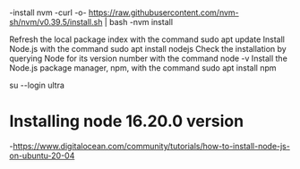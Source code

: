 # 
-install nvm
-curl -o- https://raw.githubusercontent.com/nvm-sh/nvm/v0.39.5/install.sh | bash
-nvm install <version>

Refresh the local package index with the command sudo apt update
Install Node.js with the command sudo apt install nodejs
Check the installation by querying Node for its version number with the command node -v
Install the Node.js package manager, npm, with the command sudo apt install npm 


su --login ultra


# Installing node 16.20.0 version

-https://www.digitalocean.com/community/tutorials/how-to-install-node-js-on-ubuntu-20-04